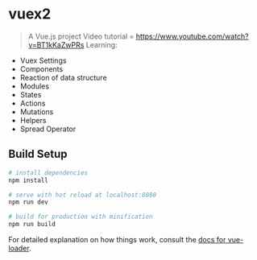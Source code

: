 # vuex2

> A Vue.js project
Video tutorial = https://www.youtube.com/watch?v=BT1kKaZwPRs
Learning:
- Vuex Settings
- Components
- Reaction of data structure
- Modules
- States
- Actions
- Mutations
- Helpers
- Spread Operator

## Build Setup

``` bash
# install dependencies
npm install

# serve with hot reload at localhost:8080
npm run dev

# build for production with minification
npm run build
```

For detailed explanation on how things work, consult the [docs for vue-loader](http://vuejs.github.io/vue-loader).
